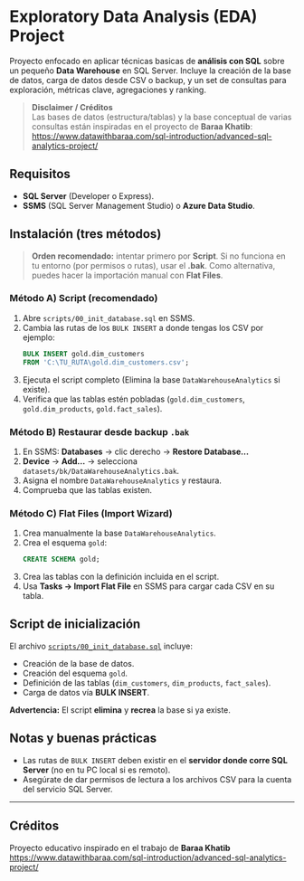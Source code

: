 # Exploratory Data Analysis (EDA) Project

Proyecto enfocado en aplicar técnicas basicas de **análisis con SQL** sobre un pequeño **Data Warehouse** en SQL Server. Incluye la creación de la base de datos, carga de datos desde CSV o backup, y un set de consultas para exploración, métricas clave, agregaciones y ranking.

> **Disclaimer / Créditos**  
> Las bases de datos (estructura/tablas) y la base conceptual de varias consultas están inspiradas en el proyecto de **Baraa Khatib**:  
> https://www.datawithbaraa.com/sql-introduction/advanced-sql-analytics-project/

## Requisitos

- **SQL Server** (Developer o Express).
- **SSMS** (SQL Server Management Studio) o **Azure Data Studio**.

## Instalación (tres métodos)

> **Orden recomendado:** intentar primero por **Script**. Si no funciona en tu entorno (por permisos o rutas), usar el **.bak**. Como alternativa, puedes hacer la importación manual con **Flat Files**.

### Método A) Script (recomendado)

1. Abre `scripts/00_init_database.sql` en SSMS.
2. Cambia las rutas de los `BULK INSERT` a donde tengas los CSV por ejemplo:
   ```sql
   BULK INSERT gold.dim_customers
   FROM 'C:\TU_RUTA\gold.dim_customers.csv';
   ```
3. Ejecuta el script completo (Elimina la base `DataWarehouseAnalytics` si existe).
4. Verifica que las tablas estén pobladas (`gold.dim_customers`, `gold.dim_products`, `gold.fact_sales`).

### Método B) Restaurar desde backup `.bak`

1. En SSMS: **Databases** → clic derecho → **Restore Database…**
2. **Device** → **Add…** → selecciona `datasets/bk/DataWarehouseAnalytics.bak`.
3. Asigna el nombre `DataWarehouseAnalytics` y restaura.
4. Comprueba que las tablas existen.

### Método C) Flat Files (Import Wizard)

1. Crea manualmente la base `DataWarehouseAnalytics`.
2. Crea el esquema `gold`:
   ```sql
   CREATE SCHEMA gold;
   ```
3. Crea las tablas con la definición incluida en el script.
4. Usa **Tasks → Import Flat File** en SSMS para cargar cada CSV en su tabla.

## Script de inicialización

El archivo [`scripts/00_init_database.sql`](scripts/00_init_database.sql) incluye:

- Creación de la base de datos.
- Creación del esquema `gold`.
- Definición de las tablas (`dim_customers`, `dim_products`, `fact_sales`).
- Carga de datos vía **BULK INSERT**.

**Advertencia:** El script **elimina** y **recrea** la base si ya existe.

## Notas y buenas prácticas

- Las rutas de `BULK INSERT` deben existir en el **servidor donde corre SQL Server** (no en tu PC local si es remoto).
- Asegúrate de dar permisos de lectura a los archivos CSV para la cuenta del servicio SQL Server.

---

## Créditos

Proyecto educativo inspirado en el trabajo de **Baraa Khatib**  
https://www.datawithbaraa.com/sql-introduction/advanced-sql-analytics-project/
